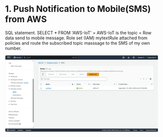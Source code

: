 # 1. Push Notification to Mobile(SMS) from AWS 

SQL statement.
SELECT * FROM 'AWS-IoT' = AWS-IoT is the topic = Row data send to mobile message.
Role set (IAM) mytextRule attached from policies and route the subscribed topic masssage to the SMS of my own number.

<p align="center">
  <img src="https://github.com/prashun06/AWS_IoT_Core_project/blob/main/Images/SNS.png" alt="AWS Message routing panal"/>
</p>
